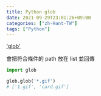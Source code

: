 ```yaml
---
title: Python glob
date: 2021-09-29T23:01:26+09:00
categories: ["zh-Hant-TW"]
tags: ["Python"]
---
```

['glob'](https://docs.python.org/3/library/glob.html)

會把符合條件的 path 放在 list 並回傳

```python
import glob

glob.glob('*.gif')
# ['1.gif', 'card.gif']
```
